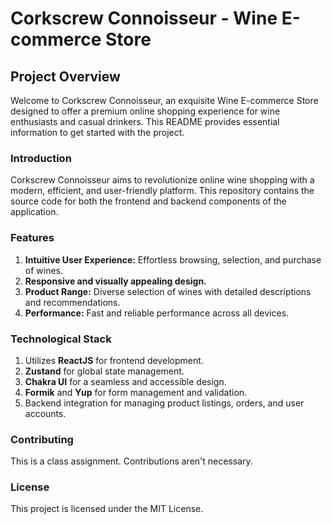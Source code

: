 # Corkscrew Connoisseur - Wine E-commerce Store

## Project Overview

Welcome to Corkscrew Connoisseur, an exquisite Wine E-commerce Store designed to offer a premium online shopping experience for wine enthusiasts and casual drinkers. This README provides essential information to get started with the project.

### Introduction

Corkscrew Connoisseur aims to revolutionize online wine shopping with a modern, efficient, and user-friendly platform. This repository contains the source code for both the frontend and backend components of the application.

### Features

1. **Intuitive User Experience:** Effortless browsing, selection, and purchase of wines.
2. **Responsive and visually appealing design.**
3. **Product Range:** Diverse selection of wines with detailed descriptions and recommendations.
4. **Performance:** Fast and reliable performance across all devices.

### Technological Stack

1. Utilizes **ReactJS** for frontend development.
2. **Zustand** for global state management.
3. **Chakra UI** for a seamless and accessible design.
4. **Formik** and **Yup** for form management and validation.
5. Backend integration for managing product listings, orders, and user accounts.

### Contributing

This is a class assignment. Contributions aren't necessary.

### License

This project is licensed under the MIT License.
